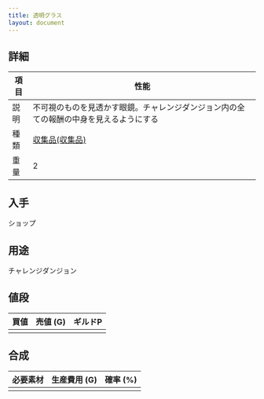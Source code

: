 ```yaml
---
title: 透明グラス
layout: document
---
```

## 詳細

|項目|性能|
|---|---|
|説明|不可視のものを見透かす眼鏡。チャレンジダンジョン内の全ての報酬の中身を見えるようにする|
|種類|[収集品(収集品)](収集品(収集品))|
|重量|2|

## 入手

ショップ

## 用途

チャレンジダンジョン

## 値段

|買値|売値 (G)|ギルドP|
|---|---|---|
||||

## 合成

|必要素材|生産費用 (G)|確率 (%)|
|---|---|---|
||||

